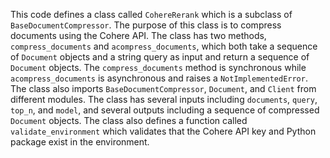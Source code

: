 This code defines a class called `CohereRerank` which is a subclass of `BaseDocumentCompressor`. The purpose of this class is to compress documents using the Cohere API. The class has two methods, `compress_documents` and `acompress_documents`, which both take a sequence of `Document` objects and a string query as input and return a sequence of `Document` objects. The `compress_documents` method is synchronous while `acompress_documents` is asynchronous and raises a `NotImplementedError`. The class also imports `BaseDocumentCompressor`, `Document`, and `Client` from different modules. The class has several inputs including `documents`, `query`, `top_n`, and `model`, and several outputs including a sequence of compressed `Document` objects. The class also defines a function called `validate_environment` which validates that the Cohere API key and Python package exist in the environment.

